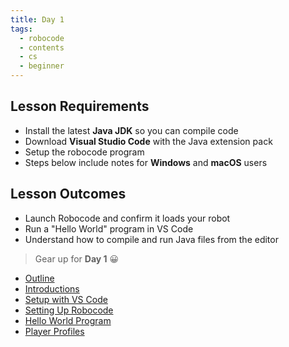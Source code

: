 ```yaml
---
title: Day 1
tags:
  - robocode
  - contents
  - cs
  - beginner
---
```


## Lesson Requirements

* Install the latest **Java JDK** so you can compile code
* Download **Visual Studio Code** with the Java extension pack
* Setup the robocode program
* Steps below include notes for **Windows** and **macOS** users

## Lesson Outcomes

* Launch Robocode and confirm it loads your robot
* Run a "Hello World" program in VS Code
* Understand how to compile and run Java files from the editor

> Gear up for **Day 1** 😀
- [Outline](/robocode/Day-1/00_java_intro)
- [Introductions](/robocode/Day-1/introductions)
- [Setup with VS Code](/robocode/Day-1/01_setup_vscode)
- [Setting Up Robocode](/robocode/Day-1/02_setting_up)
- [Hello World Program](/robocode/Day-1/03_hello_world)
- [Player Profiles](/robocode/Day-1/05_player_profiles)
